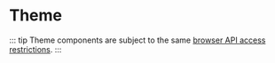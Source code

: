 # Theme

::: tip
Theme components are subject to the same [browser API access restrictions](../guide/using-vue.md#browser-api-access-restrictions).
:::
